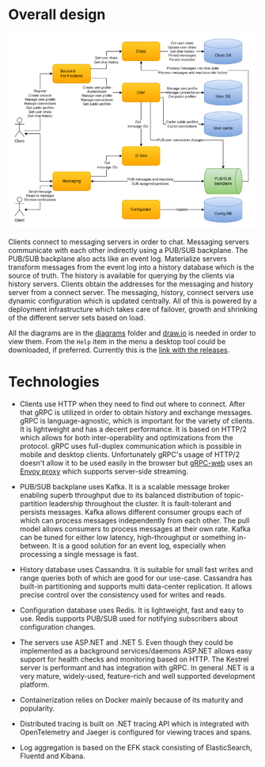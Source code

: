 # Overall design

![Overall design](images/cecochat-01-overall.png)

Clients connect to messaging servers in order to chat. Messaging servers communicate with each other indirectly using a PUB/SUB backplane. The PUB/SUB backplane also acts like an event log. Materialize servers transform messages from the event log into a history database which is the source of truth. The history is available for querying by the clients via history servers. Clients obtain the addresses for the messaging and history server from a connect server. The messaging, history, connect servers use dynamic configuration which is updated centrally. All of this is powered by a deployment infrastructure which takes care of failover, growth and shrinking of the different server sets based on load.

All the diagrams are in the [diagrams](diagrams/) folder and [draw.io](https://app.diagrams.net/) is needed in order to view them. From the `Help` item in the menu a desktop tool could be downloaded, if preferred. Currently this is the [link with the releases](https://github.com/jgraph/drawio-desktop/releases).

# Technologies

* Clients use HTTP when they need to find out where to connect. After that gRPC is utilized in order to obtain history and exchange messages. gRPC is language-agnostic, which is important for the variety of clients. It is lightweight and has a decent performance. It is based on HTTP/2 which allows for both inter-operability and optimizations from the protocol. gRPC uses full-duplex communication which is possible in mobile and desktop clients. Unfortunately gRPC's usage of HTTP/2 doesn't allow it to be used easily in the browser but [gRPC-web](https://github.com/grpc/grpc-web) uses an [Envoy proxy](https://www.envoyproxy.io/) which supports server-side streaming.

* PUB/SUB backplane uses Kafka. It is a scalable message broker enabling superb throughput due to its balanced distribution of topic-partition leadership throughout the cluster. It is fault-tolerant and persists messages. Kafka allows different consumer groups each of which can process messages independently from each other. The pull model allows consumers to process messages at their own rate. Kafka can be tuned for either low latency, high-throughput or something in-between. It is a good solution for an event log, especially when processing a single message is fast.

* History database uses Cassandra. It is suitable for small fast writes and range queries both of which are good for our use-case. Cassandra has built-in partitioning and supports multi data-center replication. It allows precise control over the consistency used for writes and reads.

* Configuration database uses Redis. It is lightweight, fast and easy to use. Redis supports PUB/SUB used for notifying subscribers about configuration changes.

* The servers use ASP.NET and .NET 5. Even though they could be implemented as a background services/daemons ASP.NET allows easy support for health checks and monitoring based on HTTP. The Kestrel server is performant and has integration with gRPC. In general .NET is a very mature, widely-used, feature-rich and well supported development platform.

* Containerization relies on Docker mainly because of its maturity and popularity.

* Distributed tracing is built on .NET tracing API which is integrated with OpenTelemetry and Jaeger is configured for viewing traces and spans.

* Log aggregation is based on the EFK stack consisting of ElasticSearch, Fluentd and Kibana.